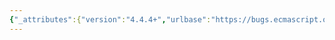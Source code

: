 ```yaml
---
{"_attributes":{"version":"4.4.4+","urlbase":"https://bugs.ecmascript.org/","maintainer":"dherman@mozilla.com"},"bug":{"bug_id":622,"creation_ts":"2012-08-18 18:32:00 -0700","short_desc":"15.5.4.25: missing space","delta_ts":"2012-09-28 12:24:33 -0700","product":"Draft for 6th Edition","component":"editorial issue","version":"Rev 9: July 8, 2012 Draft","rep_platform":"All","op_sys":"All","bug_status":"RESOLVED","resolution":"FIXED","priority":"Normal","bug_severity":"minor","everconfirmed":true,"reporter":{"uid":"jmdyck","name":"Michael Dyck"},"assigned_to":{"uid":"allen","name":"Allen Wirfs-Brock"},"long_desc":[{"commentid":1522,"comment_count":0,"who":{"uid":"jmdyck","name":"Michael Dyck"},"bug_when":"2012-08-18 18:32:13 -0700","thetext":"In 15.5.4.5 \"String.prototype.codePointAt (pos)\",\nstep 9 says:\n    \"If first < 0xD800 or first > 0xDBFFor position+1 = size, then return first.\"\n\nInsert space between \"0xDBFF\" and \"or\"."},{"commentid":1552,"comment_count":1,"who":{"uid":"allen","name":"Allen Wirfs-Brock"},"bug_when":"2012-08-30 13:30:13 -0700","thetext":"corrected in editor's draft"},{"commentid":1746,"comment_count":2,"who":{"uid":"allen","name":"Allen Wirfs-Brock"},"bug_when":"2012-09-28 12:24:33 -0700","thetext":"fixed in rev10, Sept. 27 2012 draft"}]}}
---
```

